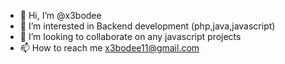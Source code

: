 - 👋 Hi, I’m @x3bodee
- 👀 I’m interested in Backend development (php,java,javascript)
- 💞️ I’m looking to collaborate on any javascript projects
- 📫 How to reach me x3bodee11@gmail.com

<!---
x3bodee/x3bodee is a ✨ special ✨ repository because its `README.md` (this file) appears on your GitHub profile.
You can click the Preview link to take a look at your changes.
--->
